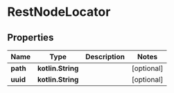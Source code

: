 
# RestNodeLocator

## Properties
| Name | Type | Description | Notes |
| ------------ | ------------- | ------------- | ------------- |
| **path** | **kotlin.String** |  |  [optional] |
| **uuid** | **kotlin.String** |  |  [optional] |
